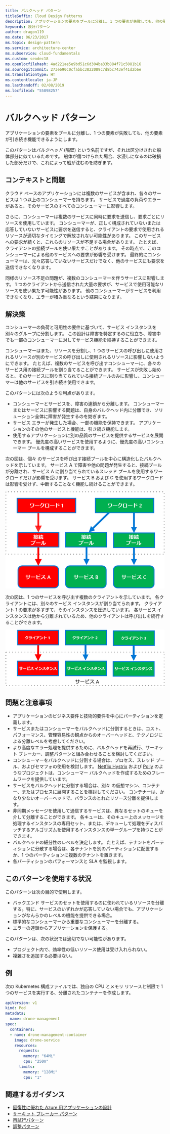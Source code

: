 ```yaml
---
title: バルクヘッド パターン
titleSuffix: Cloud Design Patterns
description: アプリケーションの要素をプールに分離し、1 つの要素が失敗しても、他の要素が引き続き機能できるようにします。
keywords: 設計パターン
author: dragon119
ms.date: 06/23/2017
ms.topic: design-pattern
ms.service: architecture-center
ms.subservice: cloud-fundamentals
ms.custom: seodec18
ms.openlocfilehash: 4ad221ae5e9bd51c6d304ba33b884f71c5081b16
ms.sourcegitcommit: 273e690c0cfabbc3822089c7d8bc743ef41d2b6e
ms.translationtype: HT
ms.contentlocale: ja-JP
ms.lasthandoff: 02/08/2019
ms.locfileid: "55898257"
---
```

# <a name="bulkhead-pattern"></a>バルクヘッド パターン

アプリケーションの要素をプールに分離し、1 つの要素が失敗しても、他の要素が引き続き機能できるようにします。

このパターンは*バルクヘッド* (隔壁) という名前ですが、それは区分けされた船体部分に似ているためです。 船体が傷つけられた場合、水浸しになるのは破損した部分だけで、これによって船が沈むのを防ぎます。

## <a name="context-and-problem"></a>コンテキストと問題

クラウド ベースのアプリケーションには複数のサービスが含まれ、各々のサービスは 1 つ以上のコンシューマーを持ちます。 サービスで過度の負荷やエラーがあると、そのサービスのすべてのコンシューマーに影響します。

さらに、コンシューマーは複数のサービスに同時に要求を送信し、要求ごとにリソースを使用しています。 コンシューマーが、正しく構成されていないまたは応答していないサービスに要求を送信すると、クライアントの要求で使用されるリソースが適切なタイミングで解放されない可能性があります。 このサービスへの要求が続くと、これらのリソースが不足する場合があります。 たとえば、クライアントの接続プールを使い果たすことがあります。 その時点で、このコンシューマーによる他のサービスへの要求が影響を受けます。 最終的にコンシューマーは、元々応答していないサービスだけでなく、他のサービスにも要求を送信できなくなります。

同様のリソース不足の問題が、複数のコンシューマーを伴うサービスに影響します。 1 つのクライアントから送信された大量の要求が、サービスで使用可能なリソースを使い果たす可能性があります。 他のコンシューマーがサービスを利用できなくなり、エラーが積み重なるという結果になります。

## <a name="solution"></a>解決策

コンシューマーの負荷と可用性の要件に基づいて、サービス インスタンスを別々のグループに分割します。 この設計は障害を特定するのに役立ち、障害中でも一部のコンシューマーに対してサービス機能を維持することができます。

コンシューマーはまた、リソースを分割し、1 つのサービスの呼び出しに使用されるリソースが別のサービスの呼び出しに使用されるリソースに影響しないようにできます。 たとえば、複数のサービスを呼び出すコンシューマーに、各々のサービス用の接続プールを割り当てることができます。 サービスが失敗し始めると、そのサービスに割り当てられている接続プールのみに影響し、コンシューマーは他のサービスを引き続き使用できます。

このパターンには次のような利点があります。

- コンシューマーとサービスを、障害の連鎖から分離します。 コンシューマーまたはサービスに影響する問題は、自身のバルクヘッド内に分離でき、ソリューション全体に障害が発生するのを妨ぎます。
- サービス エラーが発生した場合、一部の機能を保持できます。 アプリケーションのその他のサービスと機能は、引き続き機能します。
- 使用するアプリケーションに別の品質のサービスを提供するサービスを展開できます。 優先度の高いサービスを使用するように、優先度の高いコンシューマー プールを構成することができます。

次の図は、個々 のサービスを呼び出す接続プールを中心に構造化したバルクヘッドを示しています。 サービス A で障害や他の問題が発生すると、接続プールが分離され、サービス A に割り当てられているスレッド プールを使用するワークロードだけが影響を受けます。 サービス B および C を使用するワークロードは影響を受けず、中断することなく機能し続けることができます。

![バルクヘッド パターンの最初の図](./_images/bulkhead-1.png)

次の図は、1 つのサービスを呼び出す複数のクライアントを示しています。 各クライアントには、別々のサービス インスタンスが割り当てられます。 クライアント 1 の要求が多すぎて、そのインスタンスを圧迫しています。 各サービス インスタンスは他から分離されているため、他のクライアントは呼び出しを続行することができます。

![バルクヘッド パターンの最初の図](./_images/bulkhead-2.png)

## <a name="issues-and-considerations"></a>問題と注意事項

- アプリケーションのビジネス要件と技術的要件を中心にパーティションを定義します。
- サービスまたはコンシューマーをバルクヘッドに分割するときは、コスト、パフォーマンス、管理容易性の観点からのオーバーヘッドと、テクノロジによる分離レベルを考慮してください。
- より高度なエラー処理を提供するために、バルクヘッドを再試行、サーキット ブレーカー、調整パターンと組み合わせることを検討してください。
- コンシューマーをバルクヘッドに分割する場合は、プロセス、スレッド プール、およびセマフォの使用を検討します。 [Netflix Hystrix][hystrix] および [Polly][polly] のようなプロジェクトは、コンシューマー バルクヘッドを作成するためのフレームワークを提供しています。
- サービスをバルクヘッドに分割する場合は、別々 の仮想マシン、コンテナー、またはプロセスに展開することを検討してください。 コンテナーは、かなり少ないオーバーヘッドで、バランスのとれたリソース分離を提供します。
- 非同期メッセージを使用して通信するサービスは、異なるセットのキューを介して分離することができます。 各キューは、そのキュー上のメッセージを処理するインスタンスの専用セット、または、デキューして処理をディスパッチするアルゴリズムを使用するインスタンスの単一グループを持つことができます。
- バルクヘッドの細分性のレベルを決定します。 たとえば、テナントをパーティションに分散する場合は、各テナントを別のパーティションに配置するか、1 つのパーティションに複数のテナントを置きます。
- 各パーティションのパフォーマンスと SLA を監視します。

## <a name="when-to-use-this-pattern"></a>このパターンを使用する状況

このパターンは次の目的で使用します。

- バックエンド サービスのセットを使用するのに使われているリソースを分離する。特に、サービスのいずれかが応答していない場合でも、アプリケーションがなんらかのレベルの機能を提供できる場合。
- 標準的なコンシューマーから重要なコンシューマーを分離する。
- エラーの連鎖からアプリケーションを保護する。

このパターンは、次の状況では適切でない可能性があります。

- プロジェクト内で、効率性の低いリソース使用は受け入れられない。
- 複雑さを追加する必要はない。

## <a name="example"></a>例

次の Kubernetes 構成ファイルでは、独自の CPU とメモリ リソースと制限で 1 つのサービスを実行する、分離されたコンテナーを作成します。

```yml
apiVersion: v1
kind: Pod
metadata:
  name: drone-management
spec:
  containers:
  - name: drone-management-container
    image: drone-service
    resources:
      requests:
        memory: "64Mi"
        cpu: "250m"
      limits:
        memory: "128Mi"
        cpu: "1"
```

## <a name="related-guidance"></a>関連するガイダンス

- [回復性に優れた Azure 用アプリケーションの設計](../resiliency/index.md)
- [サーキット ブレーカー パターン](./circuit-breaker.md)
- [再試行パターン](./retry.md)
- [調整パターン](./throttling.md)

<!-- links -->

[hystrix]: https://github.com/Netflix/Hystrix
[polly]: https://github.com/App-vNext/Polly
